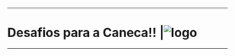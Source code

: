 ----------------
# Desafios para a Caneca!! |![logo](http://rocketseat.com.br/assets/img/rocketseat.svg)


----------------
